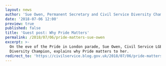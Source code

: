 ```yaml
---
layout: news
author: 'Sue Owen, Permanent Secretary and Civil Service Diversity Champion'
date: '2018-07-06 12:00'
preview: true
published: false
title: 'Guest post: Why Pride Matters'
permalink: /2018/07/06/pride-matters-sue-owen
excerpt: >-
  On the eve of the Pride in London parade, Sue Owen, Civil Service LGBT+
  Diversity Champion, explains why Pride matters to her.
redirect_to: 'https://civilservice.blog.gov.uk/2018/07/06/pride-matters/'
---
```

